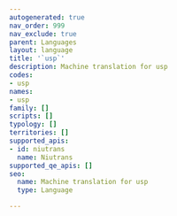 ```yaml
---
autogenerated: true
nav_order: 999
nav_exclude: true
parent: Languages
layout: language
title: '`usp`'
description: Machine translation for usp
codes:
- usp
names:
- usp
family: []
scripts: []
typology: []
territories: []
supported_apis:
- id: niutrans
  name: Niutrans
supported_qe_apis: []
seo:
  name: Machine translation for usp
  type: Language

---
```


